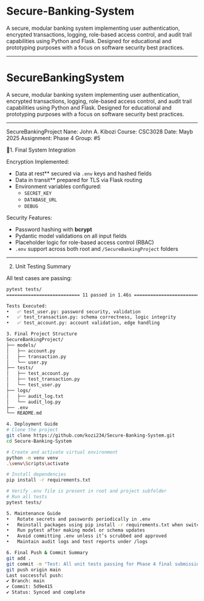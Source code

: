 # Secure-Banking-System

A secure, modular banking system implementing user authentication, encrypted transactions, logging, role-based access control, and audit trail capabilities using Python and Flask. Designed for educational and prototyping purposes with a focus on software security best practices.

---

# SecureBankingSystem

A secure, modular banking system implementing user authentication, encrypted transactions, logging, role-based access control, and audit trail capabilities using Python and Flask. Designed for educational and prototyping purposes with a focus on software security best practices.

---

SecureBankingProject 
Nane: John A. Kibozi
Course: CSC3028
Date: Mayb 2025
Assignment: Phase 4
Group: #5

🧩1. Final System Integration

Encryption Implemented:
- Data at rest** secured via `.env` keys and hashed fields
- Data in transit** prepared for TLS via Flask routing
- Environment variables configured:
  - `SECRET_KEY`
  - `DATABASE_URL`
  - `DEBUG`

Security Features:
- Password hashing with **bcrypt**
- Pydantic model validations on all input fields
- Placeholder logic for role-based access control (RBAC)
- `.env` support across both root and `/SecureBankingProject` folders

---

2. Unit Testing Summary

All test cases are passing:

```bash
pytest tests/
=========================== 11 passed in 1.46s ============================

Tests Executed:
•	✅ test_user.py: password security, validation
•	✅ test_transaction.py: schema correctness, logic integrity
•	✅ test_account.py: account validation, edge handling

3. Final Project Structure
SecureBankingProject/
├── models/
│   ├── account.py
│   ├── transaction.py
│   └── user.py
├── tests/
│   ├── test_account.py
│   ├── test_transaction.py
│   └── test_user.py
├── logs/
│   ├── audit_log.txt
│   └── audit_log.py
├── .env
└── README.md

4. Deployment Guide
# Clone the project
git clone https://github.com/kozi234/Secure-Banking-System.git
cd Secure-Banking-System

# Create and activate virtual environment
python -m venv venv
.\venv\Scripts\activate

# Install dependencies
pip install -r requirements.txt

# Verify .env file is present in root and project subfolder
# Run all tests
pytest tests/

5. Maintenance Guide
•	Rotate secrets and passwords periodically in .env
•	Reinstall packages using pip install -r requirements.txt when switching environments
•	Run pytest after making model or schema updates
•	Avoid committing .env unless it’s scrubbed and approved
•	Maintain audit logs and test reports under /logs

6. Final Push & Commit Summary
git add .
git commit -m "Test: All unit tests passing for Phase 4 final submission"
git push origin main
Last successful push:
✔️ Branch: main
✔️ Commit: 5d9e415
✔️ Status: Synced and complete